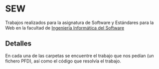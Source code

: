 # SEW
Trabajos realizados para la asignatura de Software y Estándares para la Web en la facultad de [Ingeniería Informática del Software](https://ingenieriainformatica.uniovi.es)

## Detalles

En cada una de las carpetas se encuentre el trabajo que nos pedían (un fichero PFD), así como el código que resolvía el trabajo.
